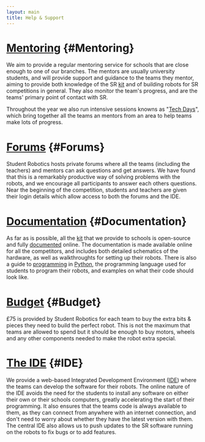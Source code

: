 ```yaml
---
layout: main
title: Help & Support
---
```

[Mentoring](#Mentoring)     {#Mentoring}
===========

We aim to provide a regular mentoring service for schools that are close enough to one of our branches.
The mentors are usually university students,
 and will provide support and guidance to the teams they mentor,
 aiming to provide both knowledge of the SR [kit](/schools/kit) and of building robots for SR competitions in general.
They also monitor the team's progress,
 and are the teams' primary point of contact with SR.

Throughout the year we also run intensive sessions knowns as "[Tech Days](/events/tech_days)",
 which bring together all the teams an mentors from an area to help teams make lots of progress.

[Forums](#Forums)   {#Forums}
========

Student Robotics hosts private forums where all the teams
 (including the teachers)
 and mentors can ask questions and get answers.
We have found that this is a remarkably productive way of solving problems with the robots,
 and we encourage all participants to answer each others questions.
Near the beginning of the competition,
 students and teachers are given their login details which allow access to both the forums and the IDE.

[Documentation](#Documentation)     {#Documentation}
==============

As far as is possible,
 all the [kit](/schools/kit) that we provide to schools is open-source and fully [documented](/docs) online.
The documentation is made available online for all the competitors,
 and includes both detailed schematics of the hardware,
 as well as walkthroughts for setting up their robots.
There is also a guide to [programming](/docs/programming) in [Python](http://python.org),
 the programming language used for students to program their robots,
 and examples on what their code should look like.

[Budget](#Budget)    {#Budget}
========

&pound;75 is provided by Student Robotics for each team to buy the extra bits & pieces they need to build the perfect robot.
This is not the maximum that teams are allowed to spend but it should be enough to buy motors,
 wheels and any other components needed to make the robot extra special.

[The IDE](#IDE)    {#IDE}
=========

We provide a web-based Integrated Development Environment
 ([IDE](/docs/IDE))
 where the teams can develop the software for their robots.
The online nature of the IDE avoids the need for the students to install
 any software on either their own or their schools computers,
 greatly accelerating the start of their programming.
It also ensures that the teams code is always available to them,
 as they can connect from anywhere with an internet connection,
 and don't need to worry about whether they have the latest version with them.
The central IDE also allows us to push updates to the SR software running on the robots to fix bugs or to add features.
